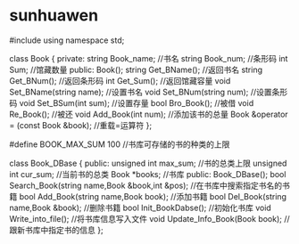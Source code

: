 # sunhuawen
#include <string>
using namespace std;

class Book
{
private:
	string Book_name; //书名
	string Book_num;  //条形码
	int Sum;  //馆藏数量
public:
	Book();
	string Get_BName(); //返回书名
	string Get_BNum();  //返回条形码
	int Get_Sum();    //返回馆藏容量
	void Set_BName(string name);  //设置书名
	void Set_BNum(string num);   //设置条形码
	void Set_BSum(int sum);  //设置存量
	bool Bro_Book();   //被借
	void Re_Book();   //被还
	void Add_Book(int num); //添加该书的总量
	Book &operator = (const Book &book); //重载=运算符
};

#define BOOK_MAX_SUM 100  //书库可存储的书的种类的上限

class Book_DBase
{
public:
	unsigned int max_sum;  //书的总类上限
	unsigned int cur_sum;  //当前书的总类
	Book *books; //书库
public:
	Book_DBase();
	bool Search_Book(string name,Book &book,int &pos);  //在书库中搜索指定书名的书籍
	bool Add_Book(string name,Book book);  //添加书籍
	bool Del_Book(string name,Book &book);  //删除书籍
	bool Init_BookDabse();  //初始化书库
	void Write_into_file();  //将书库信息写入文件
	void Update_Info_Book(Book book); //跟新书库中指定书的信息
};
